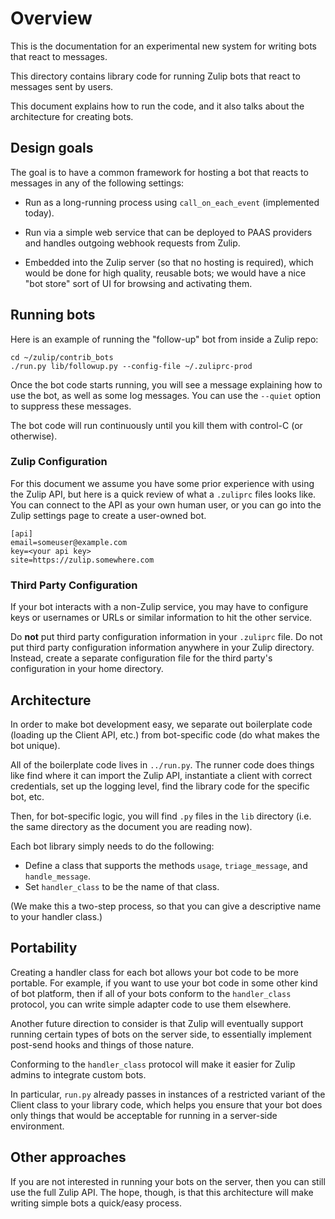 # Overview

This is the documentation for an experimental new system for writing
bots that react to messages.

This directory contains library code for running Zulip
bots that react to messages sent by users.

This document explains how to run the code, and it also
talks about the architecture for creating bots.

## Design goals

The goal is to have a common framework for hosting a bot that reacts
to messages in any of the following settings:

* Run as a long-running process using `call_on_each_event`
  (implemented today).

* Run via a simple web service that can be deployed to PAAS providers
  and handles outgoing webhook requests from Zulip.

* Embedded into the Zulip server (so that no hosting is required),
  which would be done for high quality, reusable bots; we would have a
  nice "bot store" sort of UI for browsing and activating them.

## Running bots

Here is an example of running the "follow-up" bot from
inside a Zulip repo:

    cd ~/zulip/contrib_bots
    ./run.py lib/followup.py --config-file ~/.zuliprc-prod

Once the bot code starts running, you will see a
message explaining how to use the bot, as well as
some log messages.  You can use the `--quiet` option
to suppress these messages.

The bot code will run continuously until you kill them with
control-C (or otherwise).

### Zulip Configuration

For this document we assume you have some prior experience
with using the Zulip API, but here is a quick review of
what a `.zuliprc` files looks like.  You can connect to the
API as your own human user, or you can go into the Zulip settings
page to create a user-owned bot.

    [api]
    email=someuser@example.com
    key=<your api key>
    site=https://zulip.somewhere.com


### Third Party Configuration

If your bot interacts with a non-Zulip service, you may
have to configure keys or usernames or URLs or similar
information to hit the other service.

Do **not** put third party configuration information in your
`.zuliprc` file.  Do not put third party configuration
information anywhere in your Zulip directory.  Instead,
create a separate configuration file for the third party's
configuration in your home directory.

## Architecture

In order to make bot development easy, we separate
out boilerplate code (loading up the Client API, etc.)
from bot-specific code (do what makes the bot unique).

All of the boilerplate code lives in `../run.py`.  The
runner code does things like find where it can import
the Zulip API, instantiate a client with correct
credentials, set up the logging level, find the
library code for the specific bot, etc.

Then, for bot-specific logic, you will find `.py` files
in the `lib` directory (i.e. the same directory as the
document you are reading now).

Each bot library simply needs to do the following:

- Define a class that supports the methods `usage`,
`triage_message`, and `handle_message`.
- Set `handler_class` to be the name of that class.

(We make this a two-step process, so that you can give
a descriptive name to your handler class.)

## Portability

Creating a handler class for each bot allows your bot
code to be more portable.  For example, if you want to
use your bot code in some other kind of bot platform, then
if all of your bots conform to the `handler_class` protocol,
you can write simple adapter code to use them elsewhere.

Another future direction to consider is that Zulip will
eventually support running certain types of bots on
the server side, to essentially implement post-send
hooks and things of those nature.

Conforming to the `handler_class` protocol will make
it easier for Zulip admins to integrate custom bots.

In particular, `run.py` already passes in instances
of a restricted variant of the Client class to your
library code, which helps you ensure that your bot
does only things that would be acceptable for running
in a server-side environment.

## Other approaches

If you are not interested in running your bots on the
server, then you can still use the full Zulip API.  The
hope, though, is that this architecture will make
writing simple bots a quick/easy process.
